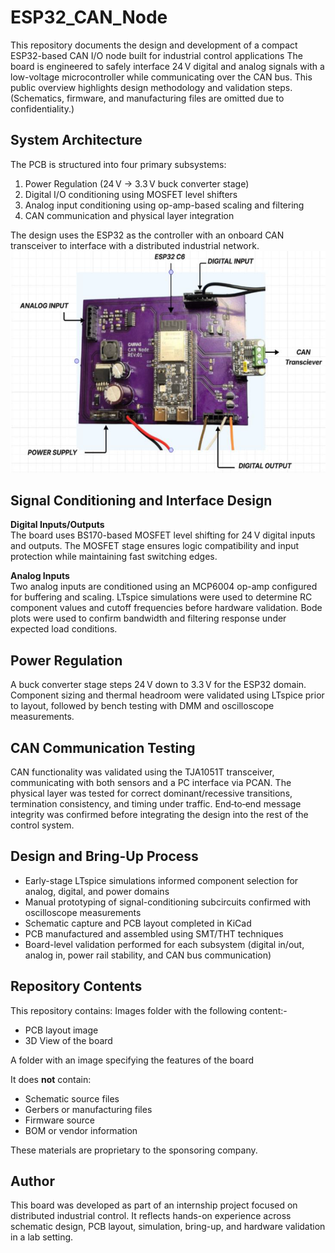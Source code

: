 # ESP32_CAN_Node
This repository documents the design and development of a compact ESP32-based CAN I/O node built for industrial control applications
The board is engineered to safely interface 24 V digital and analog signals with a low-voltage microcontroller while communicating over the CAN bus. This public overview highlights design methodology and validation steps. (Schematics, firmware, and manufacturing files are omitted due to confidentiality.)

## System Architecture

The PCB is structured into four primary subsystems:
1. Power Regulation (24 V → 3.3 V buck converter stage)
2. Digital I/O conditioning using MOSFET level shifters
3. Analog input conditioning using op-amp-based scaling and filtering
4. CAN communication and physical layer integration

The design uses the ESP32 as the controller with an onboard CAN transceiver to interface with a distributed industrial network.
![Board Features](Board_Features.png)


## Signal Conditioning and Interface Design

**Digital Inputs/Outputs**  
The board uses BS170-based MOSFET level shifting for 24 V digital inputs and outputs. The MOSFET stage ensures logic compatibility and input protection while maintaining fast switching edges.

**Analog Inputs**  
Two analog inputs are conditioned using an MCP6004 op-amp configured for buffering and scaling. LTspice simulations were used to determine RC component values and cutoff frequencies before hardware validation. Bode plots were used to confirm bandwidth and filtering response under expected load conditions.

## Power Regulation

A buck converter stage steps 24 V down to 3.3 V for the ESP32 domain. Component sizing and thermal headroom were validated using LTspice prior to layout, followed by bench testing with DMM and oscilloscope measurements.

## CAN Communication Testing

CAN functionality was validated using the TJA1051T transceiver, communicating with both sensors and a PC interface via PCAN. The physical layer was tested for correct dominant/recessive transitions, termination consistency, and timing under traffic. End‑to‑end message integrity was confirmed before integrating the design into the rest of the control system.

## Design and Bring-Up Process

- Early-stage LTspice simulations informed component selection for analog, digital, and power domains
- Manual prototyping of signal-conditioning subcircuits confirmed with oscilloscope measurements
- Schematic capture and PCB layout completed in KiCad
- PCB manufactured and assembled using SMT/THT techniques
- Board-level validation performed for each subsystem (digital in/out, analog in, power rail stability, and CAN bus communication)

## Repository Contents

This repository contains:
Images folder with the following content:- 
- PCB layout image
- 3D View of the board

A folder with an image specifying the features of the board

It does **not** contain:
- Schematic source files
- Gerbers or manufacturing files
- Firmware source
- BOM or vendor information

These materials are proprietary to the sponsoring company.

## Author

This board was developed as part of an internship project focused on distributed industrial control. It reflects hands-on experience across schematic design, PCB layout, simulation, bring-up, and hardware validation in a lab setting.
